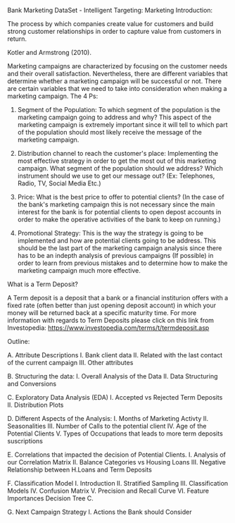Bank Marketing DataSet - Intelligent Targeting:
Marketing Introduction:

The process by which companies create value for customers and build strong customer relationships in order to capture value from customers in return.

Kotler and Armstrong (2010).

Marketing campaigns are characterized by focusing on the customer needs and their overall satisfaction. Nevertheless, there are different variables that determine whether a marketing campaign will be successful or not. There are certain variables that we need to take into consideration when making a marketing campaign.
The 4 Ps:

1) Segment of the Population: To which segment of the population is the marketing campaign going to address and why? This aspect of the marketing campaign is extremely important since it will tell to which part of the population should most likely receive the message of the marketing campaign.

2) Distribution channel to reach the customer's place: Implementing the most effective strategy in order to get the most out of this marketing campaign. What segment of the population should we address? Which instrument should we use to get our message out? (Ex: Telephones, Radio, TV, Social Media Etc.)

3) Price: What is the best price to offer to potential clients? (In the case of the bank's marketing campaign this is not necessary since the main interest for the bank is for potential clients to open depost accounts in order to make the operative activities of the bank to keep on running.)

4) Promotional Strategy: This is the way the strategy is going to be implemented and how are potential clients going to be address. This should be the last part of the marketing campaign analysis since there has to be an indepth analysis of previous campaigns (If possible) in order to learn from previous mistakes and to determine how to make the marketing campaign much more effective.

What is a Term Deposit?

A Term deposit is a deposit that a bank or a financial institurion offers with a fixed rate (often better than just opening deposit account) in which your money will be returned back at a specific maturity time. For more information with regards to Term Deposits please click on this link from Investopedia: https://www.investopedia.com/terms/t/termdeposit.asp

Outline:

A. Attribute Descriptions
I. Bank client data
II. Related with the last contact of the current campaign
III. Other attributes

B. Structuring the data:
I. Overall Analysis of the Data
II. Data Structuring and Conversions

C. Exploratory Data Analysis (EDA)
I. Accepted vs Rejected Term Deposits
II. Distribution Plots

D. Different Aspects of the Analysis:
I. Months of Marketing Activty
II. Seasonalities
III. Number of Calls to the potential client
IV. Age of the Potential Clients
V. Types of Occupations that leads to more term deposits suscriptions

E. Correlations that impacted the decision of Potential Clients. I. Analysis of our Correlation Matrix
II. Balance Categories vs Housing Loans
III. Negative Relationship between H.Loans and Term Deposits

F. Classification Model
I. Introduction
II. Stratified Sampling
III. Classification Models
IV. Confusion Matrix
V. Precision and Recall Curve
VI. Feature Importances Decision Tree C.

G. Next Campaign Strategy
I. Actions the Bank should Consider

